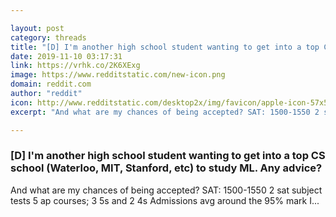 ```yaml
---

layout: post
category: threads
title: "[D] I'm another high school student wanting to get into a top CS school (Waterloo, MIT, Stanford, etc) to study ML. Any advice?"
date: 2019-11-10 03:17:31
link: https://vrhk.co/2K6XExg
image: https://www.redditstatic.com/new-icon.png
domain: reddit.com
author: "reddit"
icon: http://www.redditstatic.com/desktop2x/img/favicon/apple-icon-57x57.png
excerpt: "And what are my chances of being accepted? SAT: 1500-1550 2 sat subject tests 5 ap courses; 3 5s and 2 4s Admissions avg around the 95% mark I..."

---
```


### [D] I'm another high school student wanting to get into a top CS school (Waterloo, MIT, Stanford, etc) to study ML. Any advice?

And what are my chances of being accepted? SAT: 1500-1550 2 sat subject tests 5 ap courses; 3 5s and 2 4s Admissions avg around the 95% mark I...